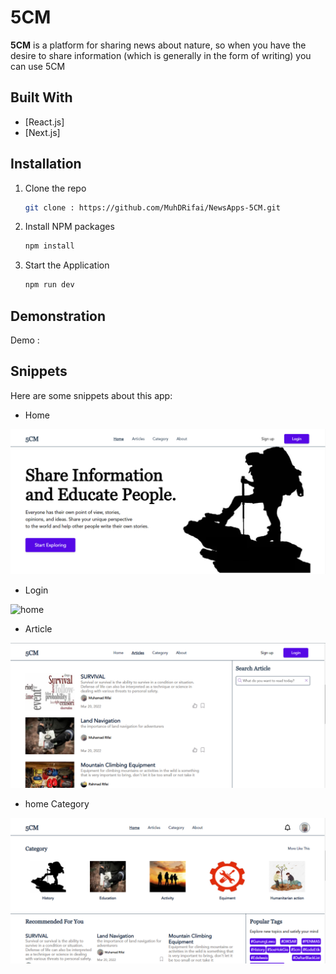 # 5CM

**5CM** is a platform for sharing news about nature, so when you have the desire to share information (which is generally in the form of writing) you can use 5CM


## Built With

- [React.js]
- [Next.js]



## Installation

1. Clone the repo
   ```sh
   git clone : https://github.com/MuhDRifai/NewsApps-5CM.git
   ```
2. Install NPM packages
   ```sh
   npm install
   ```
3. Start the Application
   ```sh
   npm run dev
   ```

## Demonstration

Demo : 

## Snippets

Here are some snippets about this app:

- Home

![home](./SS/1.png)


- Login

![home](./SS/loginn.png)


- Article

![article](./SS/2.png)


- home Category

![category](./SS/7.png)




